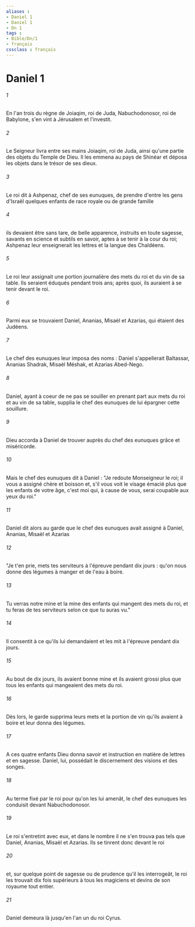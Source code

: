 ```yaml
---
aliases : 
- Daniel 1
- Daniel 1
- Dn 1
tags : 
- Bible/Dn/1
- français
cssclass : français
---
```


# Daniel 1

###### 1
En l'an trois du règne de Joiaqim, roi de Juda, Nabuchodonosor, roi de Babylone, s'en vint à Jérusalem et l'investit.
###### 2
Le Seigneur livra entre ses mains Joiaqim, roi de Juda, ainsi qu'une partie des objets du Temple de Dieu. Il les emmena au pays de Shinéar et déposa les objets dans le trésor de ses dieux.
###### 3
Le roi dit à Ashpenaz, chef de ses eunuques, de prendre d'entre les gens d'Israël quelques enfants de race royale ou de grande famille
###### 4
ils devaient être sans tare, de belle apparence, instruits en toute sagesse, savants en science et subtils en savoir, aptes à se tenir à la cour du roi; Ashpenaz leur enseignerait les lettres et la langue des Chaldéens.
###### 5
Le roi leur assignait une portion journalière des mets du roi et du vin de sa table. Ils seraient éduqués pendant trois ans; après quoi, ils auraient à se tenir devant le roi.
###### 6
Parmi eux se trouvaient Daniel, Ananias, Misaèl et Azarias, qui étaient des Judéens.
###### 7
Le chef des eunuques leur imposa des noms : Daniel s'appellerait Baltassar, Ananias Shadrak, Misaèl Méshak, et Azarias Abed-Nego.
###### 8
Daniel, ayant à coeur de ne pas se souiller en prenant part aux mets du roi et au vin de sa table, supplia le chef des eunuques de lui épargner cette souillure.
###### 9
Dieu accorda à Daniel de trouver auprès du chef des eunuques grâce et miséricorde.
###### 10
Mais le chef des eunuques dit à Daniel : "Je redoute Monseigneur le roi; il vous a assigné chère et boisson et, s'il vous voit le visage émacié plus que les enfants de votre âge, c'est moi qui, à cause de vous, serai coupable aux yeux du roi."
###### 11
Daniel dit alors au garde que le chef des eunuques avait assigné à Daniel, Ananias, Misaèl et Azarias
###### 12
"Je t'en prie, mets tes serviteurs à l'épreuve pendant dix jours : qu'on nous donne des légumes à manger et de l'eau à boire.
###### 13
Tu verras notre mine et la mine des enfants qui mangent des mets du roi, et tu feras de tes serviteurs selon ce que tu auras vu."
###### 14
Il consentit à ce qu'ils lui demandaient et les mit à l'épreuve pendant dix jours.
###### 15
Au bout de dix jours, ils avaient bonne mine et ils avaient grossi plus que tous les enfants qui mangeaient des mets du roi.
###### 16
Dès lors, le garde supprima leurs mets et la portion de vin qu'ils avaient à boire et leur donna des légumes.
###### 17
A ces quatre enfants Dieu donna savoir et instruction en matière de lettres et en sagesse. Daniel, lui, possédait le discernement des visions et des songes.
###### 18
Au terme fixé par le roi pour qu'on les lui amenât, le chef des eunuques les conduisit devant Nabuchodonosor.
###### 19
Le roi s'entretint avec eux, et dans le nombre il ne s'en trouva pas tels que Daniel, Ananias, Misaèl et Azarias. Ils se tinrent donc devant le roi
###### 20
et, sur quelque point de sagesse ou de prudence qu'il les interrogeât, le roi les trouvait dix fois supérieurs à tous les magiciens et devins de son royaume tout entier.
###### 21
Daniel demeura là jusqu'en l'an un du roi Cyrus.
